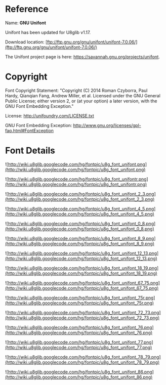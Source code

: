 


# Reference #

Name: **GNU Unifont**

Unifont has been updated for U8glib v1.17.

Download location: [ftp://ftp.gnu.org/gnu/unifont/unifont-7.0.06/](ftp://ftp.gnu.org/gnu/unifont/unifont-7.0.06/)

The Unifont project page is here: https://savannah.gnu.org/projects/unifont.

# Copyright #

Font Copyright Statement:
"Copyright (C) 2014 Roman Czyborra, Paul Hardy, Qianqian Fang, Andrew Miller, et al. Licensed under the GNU General Public License; either version 2, or (at your option) a later version, with the GNU Font Embedding Exception."

License: http://unifoundry.com/LICENSE.txt

GNU Font Embedding Exception: http://www.gnu.org/licenses/gpl-faq.html#FontException

# Font Details #

![http://wiki.u8glib.googlecode.com/hg/fontpic/u8g_font_unifont.png](http://wiki.u8glib.googlecode.com/hg/fontpic/u8g_font_unifont.png)

![http://wiki.u8glib.googlecode.com/hg/fontpic/u8g_font_unifontr.png](http://wiki.u8glib.googlecode.com/hg/fontpic/u8g_font_unifontr.png)

![http://wiki.u8glib.googlecode.com/hg/fontpic/u8g_font_unifont_2_3.png](http://wiki.u8glib.googlecode.com/hg/fontpic/u8g_font_unifont_2_3.png)

![http://wiki.u8glib.googlecode.com/hg/fontpic/u8g_font_unifont_4_5.png](http://wiki.u8glib.googlecode.com/hg/fontpic/u8g_font_unifont_4_5.png)

![http://wiki.u8glib.googlecode.com/hg/fontpic/u8g_font_unifont_0_8.png](http://wiki.u8glib.googlecode.com/hg/fontpic/u8g_font_unifont_0_8.png)

![http://wiki.u8glib.googlecode.com/hg/fontpic/u8g_font_unifont_8_9.png](http://wiki.u8glib.googlecode.com/hg/fontpic/u8g_font_unifont_8_9.png)

![http://wiki.u8glib.googlecode.com/hg/fontpic/u8g_font_unifont_12_13.png](http://wiki.u8glib.googlecode.com/hg/fontpic/u8g_font_unifont_12_13.png)

![http://wiki.u8glib.googlecode.com/hg/fontpic/u8g_font_unifont_18_19.png](http://wiki.u8glib.googlecode.com/hg/fontpic/u8g_font_unifont_18_19.png)

![http://wiki.u8glib.googlecode.com/hg/fontpic/u8g_font_unifont_67_75.png](http://wiki.u8glib.googlecode.com/hg/fontpic/u8g_font_unifont_67_75.png)

![http://wiki.u8glib.googlecode.com/hg/fontpic/u8g_font_unifont_75r.png](http://wiki.u8glib.googlecode.com/hg/fontpic/u8g_font_unifont_75r.png)

![http://wiki.u8glib.googlecode.com/hg/fontpic/u8g_font_unifont_72_73.png](http://wiki.u8glib.googlecode.com/hg/fontpic/u8g_font_unifont_72_73.png)

![http://wiki.u8glib.googlecode.com/hg/fontpic/u8g_font_unifont_76.png](http://wiki.u8glib.googlecode.com/hg/fontpic/u8g_font_unifont_76.png)

![http://wiki.u8glib.googlecode.com/hg/fontpic/u8g_font_unifont_77.png](http://wiki.u8glib.googlecode.com/hg/fontpic/u8g_font_unifont_77.png)

![http://wiki.u8glib.googlecode.com/hg/fontpic/u8g_font_unifont_78_79.png](http://wiki.u8glib.googlecode.com/hg/fontpic/u8g_font_unifont_78_79.png)

![http://wiki.u8glib.googlecode.com/hg/fontpic/u8g_font_unifont_86.png](http://wiki.u8glib.googlecode.com/hg/fontpic/u8g_font_unifont_86.png)